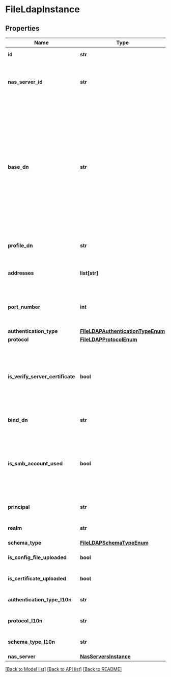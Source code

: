 # FileLdapInstance

## Properties
Name | Type | Description | Notes
------------ | ------------- | ------------- | -------------
**id** | **str** | Unique identifier of the LDAP service object. | [optional] 
**nas_server_id** | **str** | Unique identifier of the associated NAS Server instance that uses this LDAP object.  Only one LDAP object per NAS Server is supported.  | [optional] 
**base_dn** | **str** | Name of the LDAP base DN.  Base Distinguished Name (BDN) of the root of the LDAP directory tree. The appliance uses the DN to bind to the LDAP service and locate in the LDAP directory tree to begin a search for information.   The base DN can be expressed as a fully-qualified domain name or in X.509 format by using the attribute dc&#x3D;. For example, if the fully-qualified domain name is mycompany.com, the base DN is expressed as dc&#x3D;mycompany,dc&#x3D;com. | [optional] 
**profile_dn** | **str** | For an iPlanet LDAP server, specifies the DN of the entry with the configuration profile. | [optional] 
**addresses** | **list[str]** | The list of LDAP server IP addresses. The addresses may be IPv4 or IPv6. | [optional] 
**port_number** | **int** | The TCP/IP port used by the NAS Server to connect to the LDAP servers. The default port number for LDAP is 389 and LDAPS is 636. | [optional] 
**authentication_type** | [**FileLDAPAuthenticationTypeEnum**](FileLDAPAuthenticationTypeEnum.md) |  | [optional] 
**protocol** | [**FileLDAPProtocolEnum**](FileLDAPProtocolEnum.md) |  | [optional] 
**is_verify_server_certificate** | **bool** | Indicates whether a Certification Authority certificate is used to verify the LDAP server certificate for secure SSL connections. Values are:  * true - verifies LDAP server&#x27;s certificate.  * false - doesn&#x27;t verify LDAP server&#x27;s certificate.  | [optional] 
**bind_dn** | **str** | Bind Distinguished Name (DN) to be used when binding. | [optional] 
**is_smb_account_used** | **bool** | Indicates whether SMB authentication is used to authenticate to the LDAP server. Values are:      * true - Indicates that the SMB settings are used for Kerberos authentication.     * false - Indicates that Kerberos uses its own settings.  | [optional] 
**principal** | **str** | Specifies the principal name for Kerberos authentication. | [optional] 
**realm** | **str** | Specifies the realm name for Kerberos authentication. | [optional] 
**schema_type** | [**FileLDAPSchemaTypeEnum**](FileLDAPSchemaTypeEnum.md) |  | [optional] 
**is_config_file_uploaded** | **bool** | Indicates whether an LDAP configuration file has been uploaded. | [optional] [default to False]
**is_certificate_uploaded** | **bool** | Indicates whether an LDAP certificate file has been uploaded. | [optional] [default to False]
**authentication_type_l10n** | **str** | Localized message string corresponding to authentication_type | [optional] 
**protocol_l10n** | **str** | Localized message string corresponding to protocol | [optional] 
**schema_type_l10n** | **str** | Localized message string corresponding to schema_type | [optional] 
**nas_server** | [**NasServersInstance**](NasServersInstance.md) |  | [optional] 

[[Back to Model list]](../README.md#documentation-for-models) [[Back to API list]](../README.md#documentation-for-api-endpoints) [[Back to README]](../README.md)


